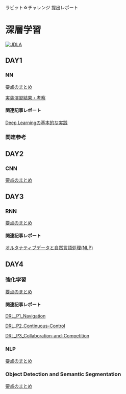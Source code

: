 ラビット☆チャレンジ 提出レポート

# 深層学習

[![JDLA](http://ai999.careers/bnr_jdla.png)](http://study-ai.com/jdla/)


  
## DAY1

### NN
  
[要点のまとめ](./DAY1_NN.md)

[実装演習結果・考察](./notebook/.ipynb)

#### 関連記事レポート

[Deep Learningの基本的な実践](https://github.com/YoshiyukiKono/dlnd)
  
### 関連参考
  
## DAY2

### CNN

[要点のまとめ](./DAY2_CNN.md)

## DAY3

### RNN
[要点のまとめ](./DAY3_RNN.md)
  
#### 関連記事レポート
  
[オルタナティブデータと自然言語処理(NLP)](https://github.com/YoshiyukiKono/dsml_01_nlp)
  
## DAY4
  
### 強化学習
[要点のまとめ](./DAY4_1_RL.md)

#### 関連記事レポート
[DRL_P1_Navigation](https://github.com/YoshiyukiKono/DRL_P1_Navigation)

[DRL_P2_Continuous-Control](https://github.com/YoshiyukiKono/DRL_P2_Continuous-Control)

[DRL_P3_Collaboration-and-Competition](https://github.com/YoshiyukiKono/DRL_P3_Collaboration-and-Competition)

### NLP
[要点のまとめ](./DAY4_NLP.md)


### Object Detection and Semantic Segmentation
[要点のまとめ](./DAY4_OD_SS.md)
